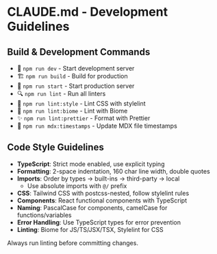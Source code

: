 # CLAUDE.md - Development Guidelines

## Build & Development Commands

- 🚀 `npm run dev` - Start development server
- 🏗️ `npm run build` - Build for production
- 🚀 `npm run start` - Start production server
- 🔍 `npm run lint` - Run all linters
- 🎨 `npm run lint:style` - Lint CSS with stylelint
- 🧹 `npm run lint:biome` - Lint with Biome
- ✨ `npm run lint:prettier` - Format with Prettier
- 📂 `npm run mdx:timestamps` - Update MDX file timestamps

## Code Style Guidelines

- **TypeScript**: Strict mode enabled, use explicit typing
- **Formatting**: 2-space indentation, 160 char line width, double quotes
- **Imports**: Order by types → built-ins → third-party → local
  - Use absolute imports with `@/` prefix
- **CSS**: Tailwind CSS with postcss-nested, follow stylelint rules
- **Components**: React functional components with TypeScript
- **Naming**: PascalCase for components, camelCase for functions/variables
- **Error Handling**: Use TypeScript types for error prevention
- **Linting**: Biome for JS/TS/JSX/TSX, Stylelint for CSS

Always run linting before committing changes.
